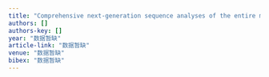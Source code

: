 ```yaml
---
title: "Comprehensive next-generation sequence analyses of the entire mitochondrial genome reveal new insights into the molecular diagnosis of mitochondrial DNA disorders"
authors: []
authors-key: []
year: "数据暂缺"
article-link: "数据暂缺"
venue: "数据暂缺"
bibex: "数据暂缺"
---
```

